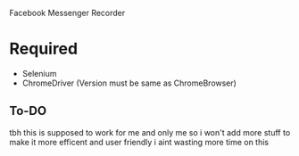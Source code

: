 Facebook Messenger Recorder

# Required

* Selenium
* ChromeDriver (Version must be same as ChromeBrowser)

## To-DO

tbh this is supposed to work for me and only me
so i won't add more stuff to make it more efficent and user friendly
i aint wasting more time on this
